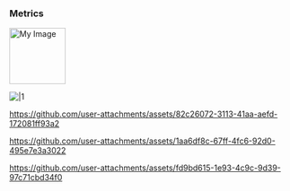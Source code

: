 ### Metrics

<img src="https://github.com/user-attachments/assets/dfc9883e-315b-44bc-a1e3-882e80f7b2ed" alt="My Image" width="100">


![|1](https://github.com/user-attachments/assets/dfc9883e-315b-44bc-a1e3-882e80f7b2ed)

https://github.com/user-attachments/assets/82c26072-3113-41aa-aefd-172081ff93a2

https://github.com/user-attachments/assets/1aa6df8c-67ff-4fc6-92d0-495e7e3a3022

https://github.com/user-attachments/assets/fd9bd615-1e93-4c9c-9d39-97c71cbd34f0
